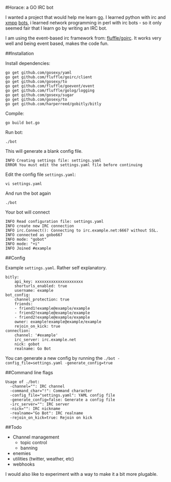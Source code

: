 #Horace: a GO IRC bot

I wanted a project that would help me learn [go](http://golang.com). I learned python with irc and [xmpp](http://wokkel.ik.nu/) [bots](http://excla.im/), i learned network programming in perl with irc bots - so it only seemed fair that I learn go by writing an IRC bot. 

I am using the event-based irc framework from: [fluffle/goirc](https://github.com/fluffle/goirc). It works very well and being event based, makes the code fun. 

##Installation

Install dependencies:

	go get github.com/gosexy/yaml
	go get github.com/fluffle/goirc/client
	go get github.com/gosexy/to
	go get github.com/fluffle/goevent/event
	go get github.com/fluffle/golog/logging
	go get github.com/gosexy/sugar
	go get github.com/gosexy/to
	go get github.com/harperreed/gobitly/bitly

Compile:
	
	go build bot.go

	
Run bot:

	./bot 

This will generate a blank config file.

	INFO Creating settings file: settings.yaml
	ERROR You must edit the settings.yaml file before continuing


Edit the config file `settings.yaml`:
	
	vi settings.yaml

And run the bot again

	./bot

Your bot will connect

	INFO Read configuration file: settings.yaml
	INFO create new IRC connection
	INFO irc.Connect(): Connecting to irc.example.net:6667 without SSL.
	INFO connected as gobo667
	INFO mode: "gobot" 
	INFO mode: "+i" 
	INFO Joined #example


##Config

Example `settings.yaml`. Rather self explanatory.


	bitly:
    	api_key: xxxxxxxxxxxxxxxxxxxxx
	    shorturls_enabled: true
	    username: example
  	bot_config:
    	channel_protection: true
	    friends:
	    - friend1!example@example/example
	    - friend2!example@example/example
	    - friend2!example@example/example
	    owner: example!example@example/example
    	rejoin_on_kick: true
    connection:
    	channel: '#example'
	    irc_server: irc.example.net
	    nick: gobot
	    realname: Go Bot

You can generate a new config by running the `./bot -config_file=settings.yaml -generate_config=true`

##Command line flags

	Usage of ./bot:
	  -channel="": IRC channel
	  -command_char="!": Command character
	  -config_file="settings.yaml": YAML config file
	  -generate_config=false: Generate a config file
	  -irc_server="": IRC server
	  -nick="": IRC nickname
	  -realname="Go Bot": IRC realname
	  -rejoin_on_kick=true: Rejoin on kick

##Todo

* Channel management
	* topic control
	* banning	
* enemies
* utilities (twitter, weather, etc)
* webhooks

I would also like to experiment with a way to make it a bit more plugable. 
